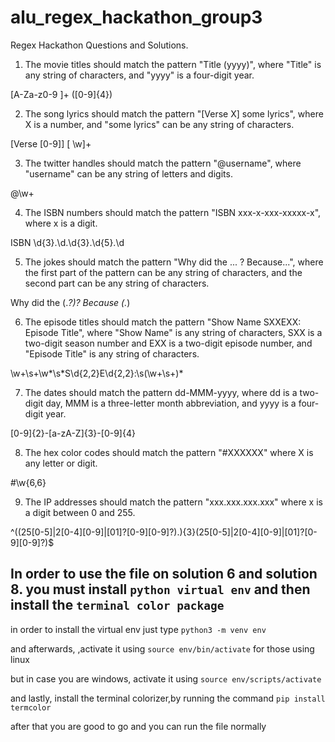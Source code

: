 # alu_regex_hackathon_group3

Regex Hackathon Questions and Solutions.

1. The movie titles should match the pattern "Title (yyyy)", where "Title" is any string of characters, and "yyyy" is a four-digit year.

[A-Za-z0-9 ]+ \([0-9]{4}\)

2. The song lyrics should match the pattern "[Verse X] some lyrics", where X is a number, and "some lyrics" can be any string of characters.

\[Verse [0-9]\] [ \w]+

3. The twitter handles should match the pattern "@username", where "username" can be any string of letters and digits.

@\w+

4. The ISBN numbers should match the pattern "ISBN xxx-x-xxx-xxxxx-x", where x is a digit.

ISBN \d{3}.\d.\d{3}.\d{5}.\d

5. The jokes should match the pattern "Why did the ... ? Because...", where the first part of the pattern can be any string of characters, and the second part can be any string of characters.

Why did the (._?)\? Because (._)

6. The episode titles should match the pattern "Show Name SXXEXX: Episode Title", where "Show Name" is any string of characters, SXX is a two-digit season number and EXX is a two-digit episode number, and "Episode Title" is any string of characters.

\w+\s+\w*\s*S\d{2,2}E\d{2,2}:\s(\w+\s+)\*

7. The dates should match the pattern dd-MMM-yyyy, where dd is a two-digit day, MMM is a three-letter month abbreviation, and yyyy is a four-digit year.

[0-9]{2}-[a-zA-Z]{3}-[0-9]{4}

8. The hex color codes should match the pattern "#XXXXXX" where X is any letter or digit.

#\w{6,6}

9. The IP addresses should match the pattern "xxx.xxx.xxx.xxx" where x is a digit between 0 and 255.

^((25[0-5]|2[0-4][0-9]|[01]?[0-9][0-9]?)\.){3}(25[0-5]|2[0-4][0-9]|[01]?[0-9][0-9]?)$

## In order to use the file on solution 6 and solution 8. you must install `python virtual env` and then install the `terminal color package`

in order to install the virtual env
just type
`python3 -m venv env`

and afterwards, ,activate it using
`source env/bin/activate` for those using linux

but in case you are windows, activate it using
`source env/scripts/activate`

and lastly, install the terminal colorizer,by running the command
`pip install termcolor`

after that you are good to go and you can run the file normally
